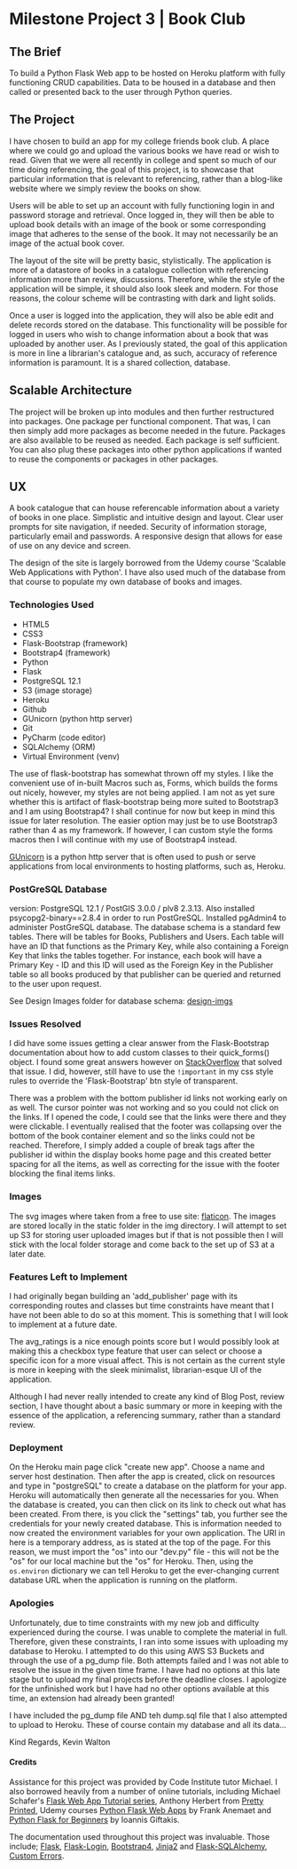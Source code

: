 # Milestone Project 3 | Book Club

## The Brief

To build a Python Flask Web app to be hosted on Heroku platform with fully functioning CRUD capabilities. Data to be housed in a database and then called or presented back to the user through Python queries.


## The Project

I have chosen to build an app for my college friends book club. A place where we could go and upload the 
various books we have read or wish to read. Given that we were all recently in college and spent so much of
our time doing referencing, the goal of this project, is to showcase that particular information that is
relevant to referencing, rather than a blog-like website where we simply review the books on show.

Users will be able to set up an account with fully functioning login in and password storage and retrieval.
Once logged in, they will then be able to upload book details with an image of the book or some corresponding
image that adheres to the sense of the book. It may not necessarily be an image of the actual book cover.

The layout of the site will be pretty basic, stylistically. The application is more of a datastore of books
in a catalogue collection with referencing information more than review, discussions. Therefore, while the
style of the application will be simple, it should also look sleek and modern. For those reasons, the colour 
scheme will be contrasting with dark and light solids. 

Once a user is logged into the application, they will also be able edit and delete records stored on the
database. This functionality will be possible for logged in users who wish to change information about a 
book that was uploaded by another user. As I previously stated, the goal of this application is more in line
a librarian's catalogue and, as such, accuracy of reference information is paramount. It is a shared collection,
database.


## Scalable Architecture

The project will be broken up into modules and then further restructured into packages. One package per 
functional component. That was, I can then simply add more packages as become needed in the future.
Packages are also available to be reused as needed. Each package is self sufficient. You can also plug 
these packages into other python applications if wanted to reuse the components or packages in other packages.


## UX

A book catalogue that can house referencable information about a variety of books in one place.
Simplistic and intuitive design and layout. Clear user prompts for site navigation, if needed.
Security of information storage, particularly email and passwords. A responsive design that allows 
for ease of use on any device and screen. 

The design of the site is largely borrowed from the Udemy course 'Scalable Web Applications with Python'.
I have also used much of the database from that course to populate my own database of books and images.


### Technologies Used

* HTML5
* CSS3
* Flask-Bootstrap (framework)
* Bootstrap4 (framework)
* Python
* Flask
* PostgreSQL 12.1
* S3 (image storage)
* Heroku
* Github
* GUnicorn (python http server)
* Git
* PyCharm (code editor)
* SQLAlchemy (ORM)
* Virtual Environment (venv)

The use of flask-bootstrap has somewhat thrown off my styles. I like the convenient use of in-built Macros
such as, Forms, which builds the forms out nicely, however, my styles are not being applied. I am not as yet
sure whether this is artifact of flask-bootstrap being more suited to Bootstrap3 and I am using Bootstrap4?
I shall continue for now but keep in mind this issue for later resolution. The easier option may just be to
use Bootstrap3 rather than 4 as my framework. If however, I can custom style the forms macros then I will
continue with my use of Bootstrap4 instead.

[GUnicorn]("https://docs.gunicorn.org/en/stable/run.html") is a python http server that is often used to push or
serve applications from local environments to hosting platforms, such as, Heroku.


### PostGreSQL Database

version: PostgreSQL 12.1 / PostGIS 3.0.0 / plv8 2.3.13. Also installed psycopg2-binary==2.8.4 in order 
to run PostGreSQL. Installed pgAdmin4 to administer PostGreSQL database. The database schema is a standard
few tables. There will be tables for Books, Publishers and Users. Each table will have an ID that functions
as the Primary Key, while also containing a Foreign Key that links the tables together. For instance, each
book will have a Primary Key - ID and this ID will used as the Foreign Key in the Publisher table so all
books produced by that publisher can be queried and returned to the user upon request.

See Design Images folder for database schema: [design-imgs](design-imgs/database)

### Issues Resolved

I did have some issues getting a clear answer from the Flask-Bootstrap documentation about how to add custom
classes to their quick_forms() object. I found some great answers however on [StackOverflow]("https://stackoverflow.com/questions/33145556/flask-bootstrap-flask-wtf-adding-class-to-submit-button")
that solved that issue. I did, however, still have to use the `!important` in my css style rules
to override the 'Flask-Bootstrap' btn style of transparent.

There was a problem with the bottom publisher id links not working early on as well. The cursor pointer was not working
and so you could not click on the links. If I opened the code, I could see that the links were there and they were 
clickable. I eventually realised that the footer was collapsing over the bottom of the book container element and so
the links could not be reached. Therefore, I simply added a couple of break tags after the publisher id within
the display books home page and this created better spacing for all the items, as well as correcting for the
issue with the footer blocking the final items links.

### Images

The svg images where taken from a free to use site: [flaticon](https://www.flaticon.com/). 
The images are stored locally in the static folder in the img directory. I will attempt
to set up S3 for storing user uploaded images but if that is not possible then
I will stick with the local folder storage and come back to the set up of S3 at
a later date.

### Features Left to Implement

I had originally began building an 'add_publisher' page with its corresponding routes and classes but time
constraints have meant that I have not been able to do so at this moment. This is something that I will look
to implement at a future date. 

The avg_ratings is a nice enough points score but I would possibly look at making this a checkbox type feature
that user can select or choose a specific icon for a more visual affect. This is not certain as the current
style is more in keeping with the sleek minimalist, librarian-esque UI of the application.

Although I had never really intended to create any kind of Blog Post, review section, I have thought about
a basic summary or more in keeping with the essence of the application, a referencing summary, rather than
a standard review. 


### Deployment

On the Heroku main page click "create new app". Choose a name and server host destination. Then after the app is created, click on resources and type in "postgreSQL" to create a database on the platform for your app. Heroku will automatically then generate all the necessaries for you. When the database is created, you can then click on its link to check out what has been created. From there, is you click the "settings" tab, you further see the credentials for your newly created database. This is information needed to now created the environment variables for your own application. The URI in here is a temporary address, as is stated at the top of the page. For this reason, we must import the "os" into our "dev.py" file - this will not be the "os" for our local machine but the "os" for Heroku. Then, using the `os.environ` dictionary we can tell Heroku to get the ever-changing current database URL when the application is running on the platform.

### Apologies

Unfortunately, due to time constraints with my new job and difficulty experienced during the course. I was unable to complete the material in full. Therefore, given these constraints, I ran into some issues with uploading my database to Heroku. I attempted to do this using AWS S3 Buckets and through the use of a pg_dump file. Both attempts failed and I was not able to resolve the issue in the given time frame. I have had no options at this late stage but to upload my final projects before the deadline closes. I apologize for the unfinished work but I have had no other options available at this time, an extension had already been granted! 

I have included the pg_dump file AND teh dump.sql file that I also attempted to upload to Heroku. These of course contain my database and all its data...

Kind Regards,
Kevin Walton


#### Credits

Assistance for this project was provided by Code Institute tutor Michael. I also borrowed heavily from a number of online tutorials, including Michael Schafer's [Flask Web App Tutorial series](https://www.youtube.com/watch?v=MwZwr5Tvyxo&t=37s), Anthony Herbert from [Pretty Printed](https://www.youtube.com/watch?v=EnJKHVEzHFw), Udemy courses [Python Flask Web Apps](https://www.udemy.com/course/python-flask-beginners/)
by Frank Anemaet and [Python Flask for Beginners](https://www.udemy.com/course/python-flask-beginners/) by Ioannis Giftakis. 

The documentation used throughout this project was invaluable. Those include; [Flask]("https://flask.palletsprojects.com/en/1.1.x/"), [Flask-Login]("https://flask-login.readthedocs.io/en/latest/"),
[Bootstrap4]("https://getbootstrap.com/docs/4.0/getting-started/introduction/"), [Jinja2]("https://jinja.palletsprojects.com/en/2.10.x/") and [Flask-SQLAlchemy]("https://flask-sqlalchemy.palletsprojects.com/en/2.x/"),
[Custom Errors]("https://flask.palletsprojects.com/en/1.1.x/patterns/errorpages/").
